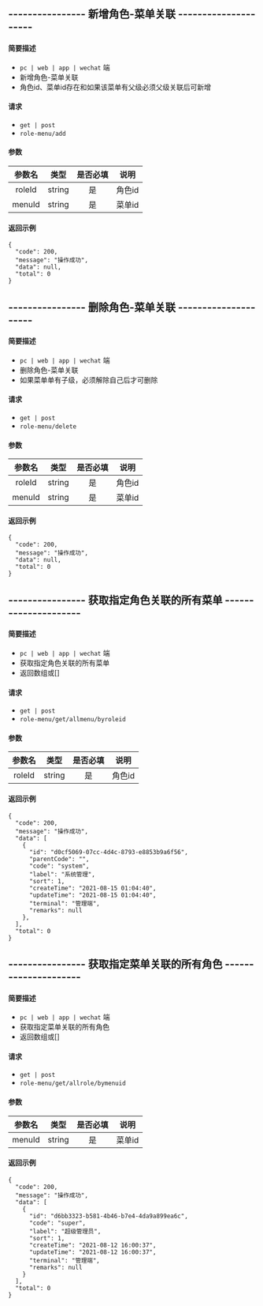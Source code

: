 
## ---------------- 新增角色-菜单关联 ---------------------

#### 简要描述

- `pc | web | app | wechat` 端
- 新增角色-菜单关联
- 角色id、菜单id存在和如果该菜单有父级必须父级关联后可新增

#### 请求

- `get | post` 
- `role-menu/add`

#### 参数

| 参数名 | 类型 | 是否必填 | 说明 |
|:---:|:---:|:---:|:---:|
| roleId | string | 是 | 角色id |
| menuId | string | 是 | 菜单id |

#### 返回示例

```
{
  "code": 200,
  "message": "操作成功",
  "data": null,
  "total": 0
}
```


## ---------------- 删除角色-菜单关联 ---------------------

#### 简要描述

- `pc | web | app | wechat` 端
- 删除角色-菜单关联
- 如果菜单单有子级，必须解除自己后才可删除

#### 请求

- `get | post` 
- `role-menu/delete`

#### 参数

| 参数名 | 类型 | 是否必填 | 说明 |
|:---:|:---:|:---:|:---:|
| roleId | string | 是 | 角色id |
| menuId | string | 是 | 菜单id |

#### 返回示例

```
{
  "code": 200,
  "message": "操作成功",
  "data": null,
  "total": 0
}
```

## ---------------- 获取指定角色关联的所有菜单 ---------------------

#### 简要描述

- `pc | web | app | wechat` 端
- 获取指定角色关联的所有菜单
- 返回数组或[]

#### 请求

- `get | post` 
- `role-menu/get/allmenu/byroleid`

#### 参数

| 参数名 | 类型 | 是否必填 | 说明 |
|:---:|:---:|:---:|:---:|
| roleId | string | 是 | 角色id |

#### 返回示例

```
{
  "code": 200,
  "message": "操作成功",
  "data": [
    {
      "id": "d0cf5069-07cc-4d4c-8793-e8853b9a6f56",
      "parentCode": "",
      "code": "system",
      "label": "系统管理",
      "sort": 1,
      "createTime": "2021-08-15 01:04:40",
      "updateTime": "2021-08-15 01:04:40",
      "terminal": "管理端",
      "remarks": null
    },
  ],
  "total": 0
}
```

## ---------------- 获取指定菜单关联的所有角色 ---------------------

#### 简要描述

- `pc | web | app | wechat` 端
- 获取指定菜单关联的所有角色
- 返回数组或[]

#### 请求

- `get | post` 
- `role-menu/get/allrole/bymenuid`

#### 参数

| 参数名 | 类型 | 是否必填 | 说明 |
|:---:|:---:|:---:|:---:|
| menuId | string | 是 | 菜单id |

#### 返回示例

```
{
  "code": 200,
  "message": "操作成功",
  "data": [
    {
      "id": "d6bb3323-b581-4b46-b7e4-4da9a899ea6c",
      "code": "super",
      "label": "超级管理员",
      "sort": 1,
      "createTime": "2021-08-12 16:00:37",
      "updateTime": "2021-08-12 16:00:37",
      "terminal": "管理端",
      "remarks": null
    }
  ],
  "total": 0
}
```
